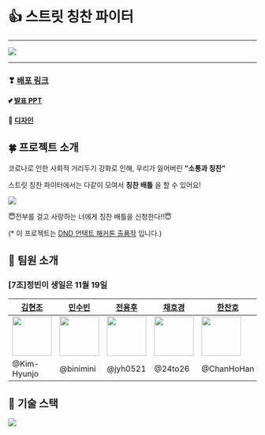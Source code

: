# 👍 스트릿 칭찬 파이터
---
![](https://i.imgur.com/0GkIs4T.png)

---

### ❣ [배포 링크](http://118.67.134.87/)

#### 💕 [발표 PPT]() 

#### 💖 [디자인](https://www.figma.com/file/1bEDvD5PXRpJ02BggIs0gH/Untitled?node-id=0%3A1)


## 🍀 프로젝트 소개

코로나로 인한 사회적 거리두기 강화로 인해, 우리가 잃어버린 **"소통과 칭찬"**

스트릿 칭찬 파이터에서는 다같이 모여서 **칭찬 배틀** 을 할 수 있어요!


![](https://i.imgur.com/BTaa6cb.png)

😇전부를 걸고 사랑하는 너에게 칭찬 배틀을 신청한다!!😇

(* 이 프로젝트는 [DND 언택트 해커톤 출품작](https://dnd.ac/) 입니다.)



## 🌷 팀원 소개

### [7조]정빈이 생일은 11월 19일
|[김현조](https://github.com/Kim-Hyunjo)|[민수빈](https://github.com/binimini)|[전용후](https://github.com/jyh0521)|[채호경](https://github.com/24to26)|[한찬호](https://github.com/ChanHoHan)|[황정빈](https://github.com/jeongbbn)
|------|------|------|------|------|------|
|<img src="https://github.com/Kim-Hyunjo.png" width="80">|<img src="https://github.com/binimini.png" width="80">|<img src="https://github.com/jyh0521.png" width="80"> |<img src="https://github.com/24to26.png" width="80">|<img src="https://github.com/ChanHoHan.png" width="80">|<img src="https://github.com/jeongbbn.png" width="80">|
|@Kim-Hyunjo|@binimini|@jyh0521|@24to26|@ChanHoHan|@jeongbbn|



## 🌻 기술 스택
![](https://i.imgur.com/10doTFN.png)
